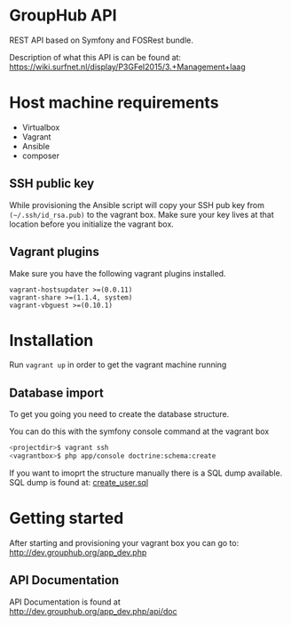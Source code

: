 # GroupHub API
REST API based on Symfony and FOSRest bundle.

Description of what this API is can be found at:
<https://wiki.surfnet.nl/display/P3GFeI2015/3.+Management+laag>

# Host machine requirements

 - Virtualbox
 - Vagrant
 - Ansible
 - composer

## SSH public key
While provisioning the Ansible script will copy your SSH pub key from `(~/.ssh/id_rsa.pub)` to the vagrant box.
Make sure your key lives at that location before you initialize the vagrant box.

## Vagrant plugins
Make sure you have the following vagrant plugins installed.

    vagrant-hostsupdater >=(0.0.11)
    vagrant-share >=(1.1.4, system)
    vagrant-vbguest >=(0.10.1)

# Installation
Run `vagrant up` in order to get the vagrant machine running

## Database import
To get you going you need to create the database structure.

You can do this with the symfony console command at the vagrant box

```sh
<projectdir>$ vagrant ssh
<vagrantbox>$ php app/console doctrine:schema:create
```
If you want to imoprt the structure manually there is a SQL dump available.
SQL dump is found at: [create_user.sql](https://github.com/mroest/grouphub.api/blob/master/docs/create_user.sql)

# Getting started
After starting and provisioning your vagrant box you can go to:
<http://dev.grouphub.org/app_dev.php>

## API Documentation
API Documentation is found at <http://dev.grouphub.org/app_dev.php/api/doc>